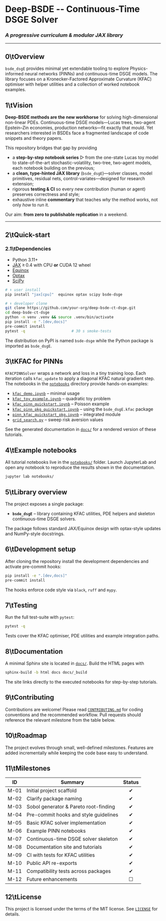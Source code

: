 # Deep-BSDE -- Continuous-Time DSGE Solver
### *A progressive curriculum & modular JAX library*

---

## 0\tOverview

`bsde_dsgE` provides minimal yet extendable tooling to explore Physics-informed
neural networks (PINNs) and continuous-time DSGE models.  The library focuses on
a Kronecker-Factored Approximate Curvature (KFAC) optimiser with helper
utilities and a collection of worked notebook examples.

## 1\tVision

**Deep-BSDE methods are the new workhorse** for solving high-dimensional
non-linear PDEs.  Continuous-time DSGE models—Lucas trees, two-agent
Epstein–Zin economies, production networks—fit exactly that mould.  Yet
researchers interested in BSDEs face a fragmented landscape of code snippets and
theory papers.

This repository bridges that gap by providing

* a **step-by-step notebook series** ▷ from the one-state Lucas toy model to
  state-of-the-art stochastic-volatility, two-tree, two-agent models, each
  notebook building on the previous;
* a **clean, type-hinted JAX library** (`bsde_dsgE`)—solver classes,
  model primitives, residual nets, control-variates—designed for research
  extension;
* rigorous **testing & CI** so every new contribution (human or agent) preserves
  correctness and style;
* exhaustive inline **commentary** that teaches *why* the method works, not only
  *how* to run it.

Our aim: **from zero to publishable replication** in a weekend.

---

## 2\tQuick-start

### 2.1\tDependencies

* Python 3.11+
* [JAX](https://github.com/google/jax) ≥ 0.4 with CPU **or** CUDA 12 wheel
* [Equinox](https://github.com/patrick-kidger/equinox)
* [Optax](https://github.com/deepmind/optax)
* [SciPy](https://scipy.org)

```bash
# ⬇️ user install
pip install "jax[cpu]"  equinox optax scipy bsde-dsge

# ⬇️ developer clone
git clone https://github.com/your-org/deep-bsde-ct-dsge.git
cd deep-bsde-ct-dsge
python -m venv .venv && source .venv/bin/activate
pip install -e ".[dev,docs]"
pre-commit install
pytest -q                     # 30 s smoke-tests
```

The distribution on PyPI is named ``bsde-dsge`` while the Python package is
imported as ``bsde_dsgE``.

## 3\tKFAC for PINNs

`KFACPINNSolver` wraps a network and loss in a tiny training loop. Each
iteration calls `kfac_update` to apply a diagonal KFAC natural gradient step.
The notebooks in the [`notebooks`](notebooks/) directory provide hands-on
examples:

* [`kfac_demo.ipynb`](notebooks/kfac_demo.ipynb) – minimal usage
* [`kfac_toy_example.ipynb`](notebooks/kfac_toy_example.ipynb) – quadratic toy
  problem
* [`kfac_pinn_quickstart.ipynb`](notebooks/kfac_pinn_quickstart.ipynb) – Poisson
  example
* [`kfac_pinn_pkg_quickstart.ipynb`](notebooks/kfac_pinn_pkg_quickstart.ipynb)
  – using the `bsde_dsgE.kfac` package
* [`pinn_kfac_quickstart_pkg.ipynb`](notebooks/pinn_kfac_quickstart_pkg.ipynb)
  – integrated module
* [`grid_search.py`](examples/grid_search.py) – sweep risk aversion values

See the generated documentation in [`docs/`](docs/) for a rendered version of
these tutorials.

## 4\tExample notebooks

All tutorial notebooks live in the [`notebooks/`](notebooks/) folder.  Launch
JupyterLab and open any notebook to reproduce the results shown in the
documentation.

```bash
jupyter lab notebooks/
```

## 5\tLibrary overview

The project exposes a single package:

* **`bsde_dsgE`** – library containing KFAC utilities, PDE helpers and
  skeleton continuous-time DSGE solvers.

The package follows standard JAX/Equinox design with optax-style updates and
NumPy-style docstrings.

## 6\tDevelopment setup

After cloning the repository install the development dependencies and activate
pre-commit hooks:

```bash
pip install -e ".[dev,docs]"
pre-commit install
```

The hooks enforce code style via `black`, `ruff` and `mypy`.

## 7\tTesting

Run the full test-suite with `pytest`:

```bash
pytest -q
```

Tests cover the KFAC optimiser, PDE utilities and example integration paths.

## 8\tDocumentation

A minimal Sphinx site is located in [`docs/`](docs/).  Build the HTML pages with

```bash
sphinx-build -b html docs docs/_build
```

The site links directly to the executed notebooks for step-by-step tutorials.

## 9\tContributing

Contributions are welcome!  Please read [`CONTRIBUTING.md`](CONTRIBUTING.md) for
coding conventions and the recommended workflow.  Pull requests should reference
the relevant milestone from the table below.

## 10\tRoadmap

The project evolves through small, well-defined milestones.  Features are added
incrementally while keeping the code base easy to understand.

## 11\tMilestones

| ID   | Summary                                   | Status |
|------|-------------------------------------------|:------:|
| M-01 | Initial project scaffold                  |   ✔   |
| M-02 | Clarify package naming                    |   ✔   |
| M-03 | Sobol generator & Pareto root-finding     |   ✔   |
| M-04 | Pre-commit hooks and style guidelines     |   ✔   |
| M-05 | Basic KFAC solver implementation          |   ✔   |
| M-06 | Example PINN notebooks                    |   ✔   |
| M-07 | Continuous-time DSGE solver skeleton      |   ✔   |
| M-08 | Documentation site and tutorials          |   ✔   |
| M-09 | CI with tests for KFAC utilities          |   ✔   |
| M-10 | Public API re-exports                     |   ✔   |
| M-11 | Compatibility tests across packages       |   ✔   |
| M-12 | Future enhancements                       |   ☐   |

## 12\tLicense

This project is licensed under the terms of the MIT license.  See
[`LICENSE`](LICENSE) for details.

